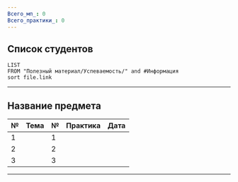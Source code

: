 ```yaml
---
Всего_мп_: 0
Всего_практики_: 0
---
```

## Список студентов

```dataview
LIST
FROM "Полезный материал/Успеваемость/" and #Информация 
sort file.link
```

---
## Название предмета

| №   | Тема | №   | Практика | Дата |
| --- | ---- | --- | -------- | ---- |
| 1   |      | 1   |          |      |
| 2   |      | 2   |          |      |
| 3   |      | 3   |          |      |

---